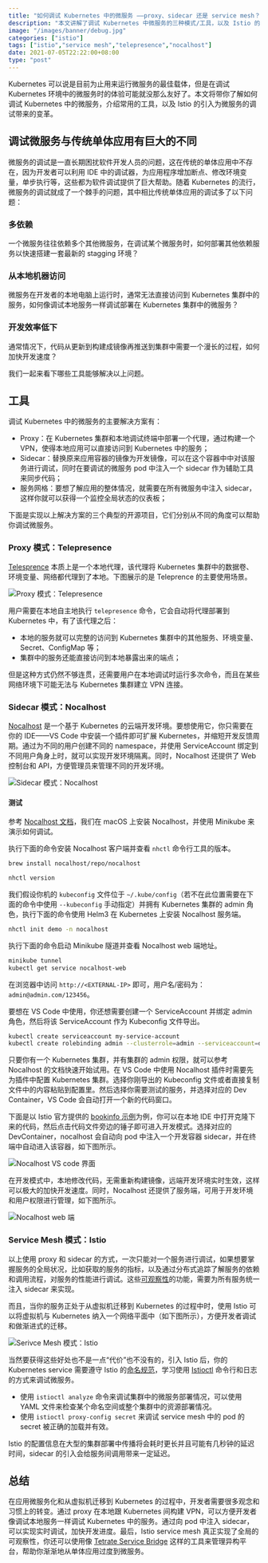 ```yaml
---
title: "如何调试 Kubernetes 中的微服务 ——proxy、sidecar 还是 service mesh？"
description: "本文讲解了调试 Kubernetes 中微服务的三种模式/工具，以及 Istio 的引入为微服务的调试带来的变革。"
image: "/images/banner/debug.jpg"
categories: ["istio"]
tags: ["istio","service mesh","telepresence","nocalhost"]
date: 2021-07-05T22:22:00+08:00
type: "post"
---
```


Kubernetes 可以说是目前为止用来运行微服务的最佳载体，但是在调试 Kubernetes 环境中的微服务时的体验可能就没那么友好了。本文将带你了解如何调试 Kubernetes 中的微服务，介绍常用的工具，以及 Istio 的引入为微服务的调试带来的变革。

## 调试微服务与传统单体应用有巨大的不同

微服务的调试是一直长期困扰软件开发人员的问题，这在传统的单体应用中不存在，因为开发者可以利用 IDE 中的调试器，为应用程序增加断点、修改环境变量，单步执行等，这些都为软件调试提供了巨大帮助。随着 Kubernetes 的流行，微服务的调试就成了一个棘手的问题，其中相比传统单体应用的调试多了以下问题：

### 多依赖

一个微服务往往依赖多个其他微服务，在调试某个微服务时，如何部署其他依赖服务以快速搭建一套最新的 stagging 环境？

### 从本地机器访问

微服务在开发者的本地电脑上运行时，通常无法直接访问到 Kubernetes 集群中的服务，如何像调试本地服务一样调试部署在 Kubernetes 集群中的微服务？

### 开发效率低下

通常情况下，代码从更新到构建成镜像再推送到集群中需要一个漫长的过程，如何加快开发速度？

我们一起来看下哪些工具能够解决以上问题。

## 工具

调试 Kubernetes 中的微服务的主要解决方案有：

- Proxy：在 Kubernetes 集群和本地调试终端中部署一个代理，通过构建一个 VPN，使得本地应用可以直接访问到 Kubernetes 中的服务；
- Sidecar：替换原来应用容器的镜像为开发镜像，可以在这个容器中中对该服务进行调试，同时在要调试的微服务 pod 中注入一个 sidecar 作为辅助工具来同步代码；
- 服务网格：要想了解应用的整体情况，就需要在所有微服务中注入 sidecar，这样你就可以获得一个监控全局状态的仪表板；

下面是实现以上解决方案的三个典型的开源项目，它们分别从不同的角度可以帮助你调试微服务。

### Proxy 模式：Telepresence

[Telesprence](https://www.telepresence.io/) 本质上是一个本地代理，该代理将 Kubernetes 集群中的数据卷、环境变量、网络都代理到了本地。下图展示的是 Teleprence 的主要使用场景。

![Proxy 模式：Telepresence](telepresence.jpg)

用户需要在本地自主地执行 `telepresence` 命令，它会自动将代理部署到 Kubernetes 中，有了该代理之后：

- 本地的服务就可以完整的访问到 Kubernetes 集群中的其他服务、环境变量、Secret、ConfigMap 等；
- 集群中的服务还能直接访问到本地暴露出来的端点；

但是这种方式仍然不够连贯，还需要用户在本地调试时运行多次命令，而且在某些网络环境下可能无法与 Kubernetes 集群建立 VPN 连接。

### Sidecar 模式：Nocalhost

[Nocalhost](https://nocalhost.dev/) 是一个基于 Kubernetes 的云端开发环境。要想使用它，你只需要在你的 IDE——VS Code 中安装一个插件即可扩展 Kubernetes，并缩短开发反馈周期。通过为不同的用户创建不同的 namespace，并使用 ServiceAccount 绑定到不同用户角身上时，就可以实现开发环境隔离。同时，Nocalhost 还提供了 Web 控制台和 API，方便管理员来管理不同的开发环境。

![Sidecar 模式：Nocalhost](sidecar-nocalhost.jpg)

#### 测试

参考 [Nocalhost 文档](https://nocalhost.dev/getting-started.html)，我们在 macOS 上安装 Nocalhost，并使用 Minikube 来演示如何调试。

执行下面的命令安装 Nocalhost 客户端并查看 `nhctl` 命令行工具的版本。

```bash
brew install nocalhost/repo/nocalhost

nhctl version
```

我们假设你机的 `kubeconfig` 文件位于 `~/.kube/config`（若不在此位置需要在下面的命令中使用 `--kubeconfig` 手动指定）并拥有 Kubernetes 集群的 admin 角色，执行下面的命令使用 Helm3 在 Kubernetes 上安装 Nocalhost 服务端。

```bash
nhctl init demo -n nocalhost 
```

执行下面的命令启动 Minikube 隧道并查看 Nocalhost web 端地址。

```bash
minikube tunnel
kubectl get service nocalhost-web
```

在浏览器中访问 `http://<EXTERNAL-IP>` 即可，用户名/密码为：`admin@admin.com/123456`。

要想在 VS Code 中使用，你还想需要创建一个 ServiceAccount 并绑定 admin 角色，然后将该 ServiceAccount 作为 Kubeconfig 文件导出。

```bash
kubectl create serviceaccount my-service-account
kubectl create rolebinding admin --clusterrole=admin --serviceaccount=default:my-service-account
```

只要你有一个 Kubernetes 集群，并有集群的 admin 权限，就可以参考 Nocalhost 的文档快速开始试用。在 VS Code 中使用 Nocalhost 插件时需要先为插件中配置 Kubernetes 集群。选择你刚导出的 Kubeconfig 文件或者直接复制文件中的内容粘贴到配置里。然后选择你需要测试的服务，并选择对应的 Dev Container，VS Code 会自动打开一个新的代码窗口。

下面是以 Istio 官方提供的 [bookinfo 示例](https://istio.io/latest/docs/examples/bookinfo/)为例，你可以在本地 IDE 中打开克隆下来的代码，然后点击代码文件旁边的锤子即可进入开发模式。选择对应的 DevContainer，nocalhost 会自动向 pod 中注入一个开发容器 sidecar，并在终端中自动进入该容器，如下图所示。

![Nocalhost VS code 界面](nocalhost-vs-code.jpg)

在开发模式中，本地修改代码，无需重新构建镜像，远端开发环境实时生效，这样可以极大的加快开发速度。同时，Nocalhost 还提供了服务端，可用于开发环境和用户权限进行管理，如下图所示。

![Nocalhost web 端](nocalhost-web-admin.jpg)

### Service Mesh 模式：Istio

以上使用 proxy 和 sidecar 的方式，一次只能对一个服务进行调试，如果想要掌握服务的全局状况，比如获取的服务的指标，以及通过分布式追踪了解服务的依赖和调用流程，对服务的性能进行调试。这些[可观察性](https://istio.io/latest/zh/docs/concepts/observability/)的功能，需要为所有服务统一注入 sidecar 来实现。

而且，当你的服务正处于从虚拟机迁移到 Kubernetes 的过程中时，使用 Istio 可以将虚拟机与 Kubernetes 纳入一个网络平面中（如下图所示），方便开发者调试和做渐进式的迁移。

![Serivce Mesh 模式：Istio](istio-service-mesh.jpg)

当然要获得这些好处也不是一点“代价”也不没有的，引入 Istio 后，你的 Kubernetes  service 需要遵守 Istio 的[命名规范](https://istio.io/latest/zh/docs/ops/deployment/requirements/)，学习使用 [Istioctl](https://istio.io/latest/docs/ops/diagnostic-tools/istioctl-analyze/) 命令行和日志的方式来调试微服务。

- 使用 `istioctl analyze` 命令来调试集群中的微服务部署情况，可以使用 YAML 文件来检查某个命名空间或整个集群中的资源部署情况。
- 使用 `istioctl proxy-config secret`  来调试 service mesh 中的 pod 的 secret 被正确的加载并有效。

Istio 的配置信息在大型的集群部署中传播将会耗时更长并且可能有几秒钟的延迟时间，sidecar 的引入会给服务间调用带来一定延迟。

## 总结

在应用微服务化和从虚拟机迁移到 Kubernetes 的过程中，开发者需要很多观念和习惯上的转变。通过 proxy 在本地跟 Kubernetes 间构建 VPN，可以方便开发者像调试本地服务一样调试 Kubernetes 中的服务。通过向 pod 中注入 sidecar，可以实现实时调试，加快开发进度。最后，Istio service mesh 真正实现了全局的可观察性，你还可以使用像 [Tetrate Service Bridge](https://www.tetrate.io/tetrate-service-bridge/) 这样的工具来管理异构平台，帮助你渐渐地从单体应用过度到微服务。
